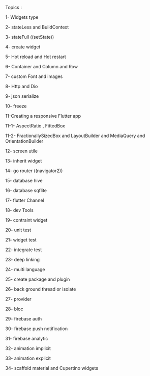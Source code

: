 Topics :

1- Widgets type

2- stateLess and BuildContext

3- stateFull ((setState))

4- create widget

5- Hot reload and Hot restart

6- Container and Column and Row

7- custom Font and images

8- Http and Dio

9- json serialize

10- freeze

11-Creating a responsive Flutter app

11-1- AspectRatio , FittedBox

11-2- FractionallySizedBox and LayoutBuilder and MediaQuery and OrientationBuilder

12- screen utile

13- inherit widget

14- go router ((navigator2))

15- database hive

16- database sqflite

17- flutter Channel

18- dev Tools

19- contraint widget

20- unit test 

21- widget test 

22- integrate test 

23- deep linking

24- multi language

25- create package and plugin 

26- back ground thread or isolate 

27- provider 

28- bloc

29- firebase auth 

30- firebase push notification

31- firebase analytic

32- animation implicit

33- animation explicit

34- scaffold material and Cupertino widgets
